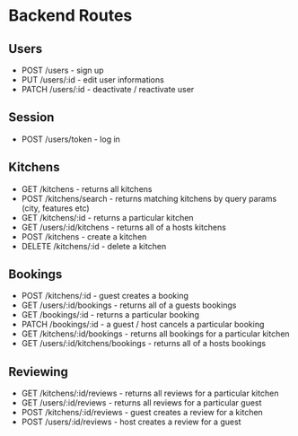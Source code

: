 # Backend Routes

## Users

- POST /users - sign up
- PUT /users/:id - edit user informations
- PATCH /users/:id - deactivate / reactivate user

## Session

- POST /users/token - log in

## Kitchens

- GET /kitchens - returns all kitchens
- POST /kitchens/search - returns matching kitchens by query params (city, features etc)
- GET /kitchens/:id - returns a particular kitchen
- GET /users/:id/kitchens - returns all of a hosts kitchens
- POST /kitchens - create a kitchen
- DELETE /kitchens/:id - delete a kitchen

## Bookings

- POST /kitchens/:id - guest creates a booking
- GET /users/:id/bookings - returns all of a guests bookings
- GET /bookings/:id - returns a particular booking
- PATCH /bookings/:id - a guest / host cancels a particular booking
- GET /kitchens/:id/bookings - returns all bookings for a particular kitchen
- GET /users/:id/kitchens/bookings - returns all of a hosts bookings

## Reviewing

- GET /kitchens/:id/reviews - returns all reviews for a particular kitchen
- GET /users/:id/reviews - returns all reviews for a particular guest
- POST /kitchens/:id/reviews - guest creates a review for a kitchen
- POST /users/:id/reviews - host creates a review for a guest
